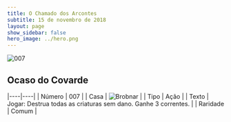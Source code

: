 ```yaml
---
title: O Chamado dos Arcontes
subtitle: 15 de novembro de 2018
layout: page
show_sidebar: false
hero_image: ../hero.png
---
```


![007](https://cdn.keyforgegame.com/media/card_front/pt/341_007_CFRV9R6JG7P7_pt.png)

## Ocaso do Covarde

|----|----|
| Número | 007 |
| Casa | ![Brobnar](https://archonarcana.com/images/thumb/e/e0/Brobnar.png/22px-Brobnar.png "Brobnar") |
| Tipo | Ação |
| Texto | Jogar: Destrua todas as criaturas  sem dano. Ganhe 3 correntes. |
| Raridade | Comum |
